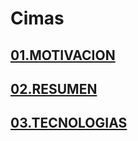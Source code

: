 # Cimas

##  [01.MOTIVACION](01.MOTIVACION.md)
##  [02.RESUMEN](02.RESUMEN.md)
##  [03.TECNOLOGIAS](03.TECNOLOGIAS.md)
